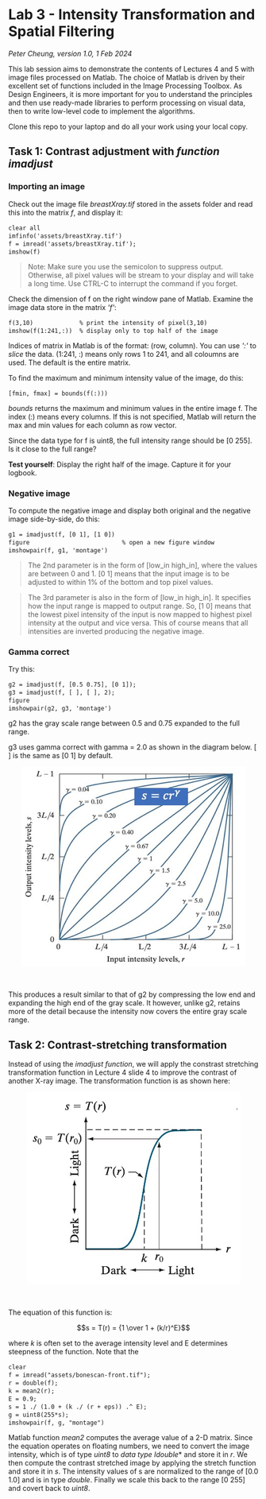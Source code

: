 # Lab 3 - Intensity Transformation and Spatial Filtering
*_Peter Cheung, version 1.0, 1 Feb 2024_*

This lab session aims to demonstrate the contents of Lectures 4 and 5 with image files processed on Matlab.  The choice of Matlab is driven by their excellent set of functions included in the Image Processing Toolbox.  As Design Engineers, it is more important for you to understand the principles and then use ready-made libraries to perform processing on visual data, then to write low-level code to implement the algorithms.

Clone this repo to your laptop and do all your work using your local copy.

## Task 1: Contrast adjustment with *_function imadjust_*

### Importing an image

Check out the image file *_breastXray.tif_* stored in the assets folder and read this into the matrix *_f_*, and display it:

```
clear all
imfinfo('assets/breastXray.tif')
f = imread('assets/breastXray.tif');
imshow(f)
```
>Note: Make sure you use the semicolon to suppress output. Otherwise, all pixel values will be stream to your display and will take a long time. Use CTRL-C to interrupt the command if you forget.

Check the dimension of f on the right window pane of Matlab. Examine the image data store in the matrix *_'f'_*:

```
f(3,10)             % print the intensity of pixel(3,10)
imshow(f(1:241,:))  % display only to top half of the image
```
Indices of matrix in Matlab is of the format: (row, column).  You can use *_':'_* to *_slice_* the data.  (1:241, :) means only rows 1 to 241, and all coloumns are used.  The default is the entire matrix.

To find the maximum and minimum intensity value of the image, do this:
```
[fmin, fmax] = bounds(f(:)))
```
*_bounds_* returns the maximum and minimum values in the entire image f. The index (:) means every columns. If this is not specified, Matlab will return the max and min values for each column as row vector.

Since the data type for f is uint8, the full intensity range should be [0 255].  Is it close to the full range?

**Test yourself**: Display the right half of the image. Capture it for your logbook.

### Negative image

To compute the negative image and display both original and the negative image side-by-side, do this:

```
g1 = imadjust(f, [0 1], [1 0])
figure                          % open a new figure window
imshowpair(f, g1, 'montage')
```
>The 2nd parameter is in the form of [low_in high_in], where the values are between 0 and 1.  [0 1] means that the input image is to be adjusted to within 1% of the bottom and top pixel values.  

>The 3rd parameter is also in the form of [low_in high_in]. It specifies how the input range is mapped to output range.  So, [1 0] means that the lowest pixel intensity of the input is now mapped to highest pixel intensity at the output and vice versa.  This of course means that all intensities are inverted producing the negative image.

### Gamma correct

Try this:
```
g2 = imadjust(f, [0.5 0.75], [0 1]);
g3 = imadjust(f, [ ], [ ], 2);
figure
imshowpair(g2, g3, 'montage')
```
g2 has the gray scale range between 0.5 and 0.75 expanded to the full range.

g3 uses gamma correct with gamma = 2.0 as shown in the diagram below. [ ] is the same as [0 1] by default.

<p align="center"> <img src="assets/gamma.jpg" /> </p><BR>

This produces a result similar to that of g2 by compressing the low end and expanding the high end of the gray scale.  It however, unlike g2,  retains more of the detail because the intensity now covers the entire gray scale range.

## Task 2: Contrast-stretching transformation

Instead of using the *_imadjust function_*, we will apply the constrast stretching transformation function in Lecture 4 slide 4 to improve the contrast of another X-ray image.  The transformation function is as shown here:

<p align="center"> <img src="assets/stretch.jpg" /> </p><BR>

The equation of this function is:

$$s = T(r) = {1 \over 1 + (k/r)^E}$$

where *_k_* is often set to the average intensity level and E determines steepness of the function. Note that the 

```
clear
f = imread("assets/bonescan-front.tif");
r = double(f);
k = mean2(r);
E = 0.9;
s = 1 ./ (1.0 + (k ./ (r + eps)) .^ E);
g = uint8(255*s);
imshowpair(f, g, "montage")
```

Matlab function *_mean2_* computes the average value of a 2-D matrix.  Since the equation operates on floating numbers, we need to convert the image intensity, which is of type *_uint8_* to *_data type I_*_double_* and store it in _r_.  We then compute the contrast stretched image by applying the stretch function and store it in _s_.  The intensity values of s are normalized to the range of [0.0 1.0] and is in type _double_.  Finally we scale this back to the range [0 255] and covert back to _uint8_.

